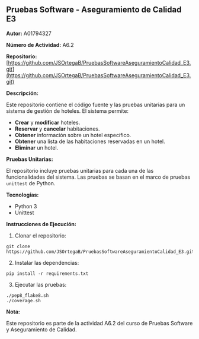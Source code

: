 ## Pruebas Software - Aseguramiento de Calidad E3

**Autor:** A01794327

**Número de Actividad:** A6.2

**Repositorio:** [https://github.com/JSOrtegaB/PruebasSoftwareAseguramientoCalidad_E3.git](https://github.com/JSOrtegaB/PruebasSoftwareAseguramientoCalidad_E3.git)

**Descripción:**

Este repositorio contiene el código fuente y las pruebas unitarias para un sistema de gestión de hoteles. El sistema permite:

- **Crear** y **modificar** hoteles.
- **Reservar** y **cancelar** habitaciones.
- **Obtener** información sobre un hotel específico.
- **Obtener** una lista de las habitaciones reservadas en un hotel.
- **Eliminar** un hotel.

**Pruebas Unitarias:**

El repositorio incluye pruebas unitarias para cada una de las funcionalidades del sistema. Las pruebas se basan en el marco de pruebas `unittest` de Python.

**Tecnologías:**

- Python 3
- Unittest

**Instrucciones de Ejecución:**

1. Clonar el repositorio:

```
git clone https://github.com/JSOrtegaB/PruebasSoftwareAseguramientoCalidad_E3.git
```

2. Instalar las dependencias:

```
pip install -r requirements.txt
```

3. Ejecutar las pruebas:

```
./pep8_flake8.sh
./coverage.sh
```

**Nota:**

Este repositorio es parte de la actividad A6.2 del curso de Pruebas Software y Aseguramiento de Calidad.
